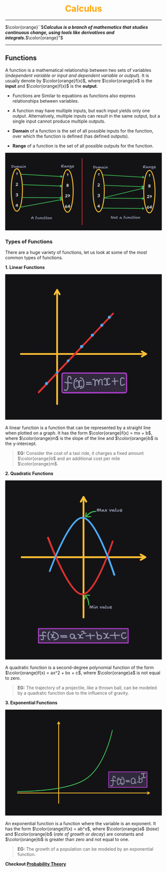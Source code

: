 <!-- 
    Author : Kannan Jayachandran
    File : Calculus.md
 -->

<h1 align="center" style="color: orange"> Calculus </h1>

---

$\color{orange}``$**_Calculus is a branch of mathematics that studies continuous change,  using tools like derivatives and integrals._**$\color{orange}"$

---

## Functions

A function is a mathematical relationship between two sets of variables (_independent variable or input and dependent variable or output_). It is usually denote by $\color{orange}f(x)$, where $\color{orange}x$ is the **input** and $\color{orange}f(x)$ is the **output**.   

- Functions are Similar to equations as functions also express relationships between variables. 

- A function may have multiple inputs, but each input yields only one output. Alternatively, multiple inputs can result in the same output, but a single input cannot produce multiple outputs.

- **Domain** of a function is the set of all possible inputs for the function, over which the function is defined (has defined outputs). 

- **Range** of a function is the set of all possible outputs for the function.


![function with Domain and range](./img/func_img.png)

### Types of Functions

There are a huge variety of functions, let us look at some of the most common types of functions.

**1. Linear Functions**

![Linear function](./img/Linear_func.png)

 A linear function is a function that can be represented by a straight line when plotted on a graph. It has the form $\color{orange}f(x) = mx + b$, where $\color{orange}m$ is the slope of the line  and $\color{orange}b$ is the y-intercept.

 > **EG:** Consider the cost of a taxi ride, it charges a fixed amount $\color{orange}b$  and an additional cost per mile $\color{orange}m$.

 **2. Quadratic Functions**

 ![Quadratic function](./img/quad_func.png)

 A quadratic function is a second-degree polynomial function of the form $\color{orange}f(x) = ax^2 + bx + c$, where $\color{orange}a$ is not equal to zero.

 > **EG:** The trajectory of a projectile, like a thrown ball, can be modeled by a quadratic function due to the influence of gravity.

**3. Exponential Functions**

![Exponential function](./img/exponen_func.png)

An exponential function is a function where the variable is an exponent. It has the form $\color{orange}f(x) = ab^x$, where $\color{orange}a$ (_base_) and $\color{orange}b$ (_rate of growth or decay_) are constants and $\color{orange}b$ is greater than zero and not equal to one.

> **EG:** The growth of a population can be modeled by an exponential function.

<!--

Introduction to Functions:
Definition of a function.
Understanding domains and ranges.

Types of Functions:
Linear functions.
Quadratic functions.
Exponential functions.
Logarithmic functions.

Operations on Functions:
Addition, subtraction, multiplication, and division of functions.
Composition of functions.

Limits and Continuity:
Understanding limits.
Evaluating limits algebraically.
Continuity of functions.

Derivatives:
Concept of a derivative.
Derivative rules (power rule, product rule, quotient rule).
Applications of derivatives (rate of change, optimization).

Integration:
Indefinite and definite integrals.
Integration rules.
Applications of integration (area under the curve, finding volumes).

Multivariable Calculus:
Partial derivatives.
Multiple integrals.

Differential Equations:
Basics of ordinary differential equations.

Approximations
   a. Taylor approximation
   b. exponential approximation
   c. logarithmic approximation


https://machinelearningmastery.com/calculus-for-machine-learning-7-day-mini-course/

## Other maths topics

[Linear Programming](https://www.youtube.com/watch?v=E72DWgKP_1Y)


Slope is a measure of how steep a line is. It is defined as the change in the `y-coordinate` (vertical change) divided by the change in the `x-coordinate` (horizontal change) between any two points on the line. 
$$Slope = \frac{rise}{run}$$

**In simple terms it tells us how many units the line moves down for every unit we moves to the right**

### Note

- If a system of linear equations has a unique solution; then they are complete and non-singular.

- If a system of linear equation has infinite solutions; it is redundant and singular.

- if the system of linear equation has no solution; it is called Contradictory and singular.

The constants in the system of equation are not important in determining whether the system is singular or not. -->

**Checkout [Probability Theory](./Probability.md)**
